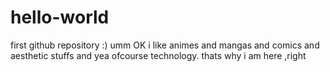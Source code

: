 # hello-world
first github repository :)
umm OK i like animes and mangas and comics and aesthetic stuffs 
and yea ofcourse technology. thats why i am here ,right
